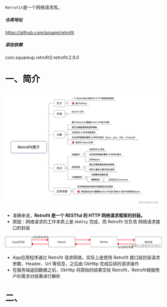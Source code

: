 `Retrofit`是一个网络请求库。



##### 仓库地址

https://github.com/square/retrofit

##### 添加依赖

com.squareup.retrofit2:retrofit:2.9.0



# 一、简介

![示意图](images/Retrofit使用/1.png)

- 准确来说，**Retrofit 是一个 RESTful 的 HTTP 网络请求框架的封装。**
- 原因：网络请求的工作本质上是 `OkHttp` 完成，而 Retrofit 仅负责 网络请求接口的封装

![本质过程](images/Retrofit使用/2.png)

- App应用程序通过 Retrofit 请求网络，实际上是使用 Retrofit 接口层封装请求参数、Header、Url 等信息，之后由 OkHttp 完成后续的请求操作
- 在服务端返回数据之后，OkHttp 将原始的结果交给 Retrofit，Retrofit根据用户的需求对结果进行解析



# 二、